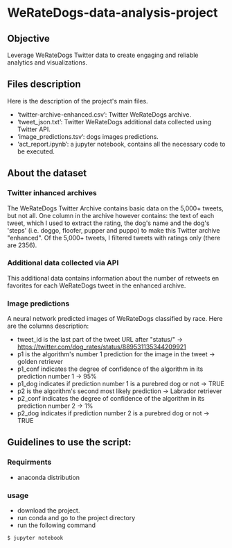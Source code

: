# WeRateDogs-data-analysis-project

## Objective
Leverage WeRateDogs Twitter data to create engaging and reliable analytics and visualizations.

## Files description
Here is the description of the project's main files.
- ‘twitter-archive-enhanced.csv’: Twitter WeRateDogs archive.
- ‘tweet_json.txt’: Twitter WeRateDogs additional data collected using Twitter API.
- ‘image_predictions.tsv’: dogs images predictions.
- ‘act_report.ipynb’: a jupyter notebook, contains all the necessary code to be executed.

## About the dataset

### Twitter inhanced archives
The WeRateDogs Twitter Archive contains basic data on the 5,000+ tweets, but not all. One column in the archive however contains: the text of each tweet, which I used to extract the rating, the dog's name and the dog's 'steps' (i.e. doggo, floofer, pupper and puppo) to make this Twitter archive "enhanced". Of the 5,000+ tweets, I filtered tweets with ratings only (there are 2356).

### Additional data collected via API
This additional data contains information about the number of retweets en favorites for each WeRateDogs tweet in the enhanced archive.

### Image predictions
A neural network predicted images of  WeRateDogs classified by race. Here are the columns description:
- tweet_id is the last part of the tweet URL after "status/" → https://twitter.com/dog_rates/status/889531135344209921
- p1 is the algorithm's number 1 prediction for the image in the tweet → golden retriever
- p1_conf indicates the degree of confidence of the algorithm in its prediction number 1 → 95%
- p1_dog indicates if prediction number 1 is a purebred dog or not → TRUE
- p2 is the algorithm's second most likely prediction → Labrador retriever
- p2_conf indicates the degree of confidence of the algorithm in its prediction number 2 → 1%
- p2_dog indicates if prediction number 2 is a purebred dog or not → TRUE

## Guidelines to use the script:
### Requirments
- anaconda distribution
### usage
- download the project.
- run conda and go to the project directory
- run the following command
```
$ jupyter notebook
```
